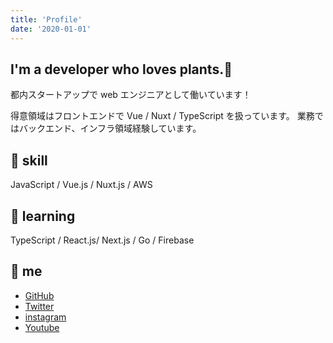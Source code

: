 ```yaml
---
title: 'Profile'
date: '2020-01-01'
---
```


## I'm a developer who loves plants.🌱

都内スタートアップで web エンジニアとして働いています！

得意領域はフロントエンドで Vue / Nuxt / TypeScript を扱っています。
業務ではバックエンド、インフラ領域経験しています。

## 🔨 skill

JavaScript / Vue.js / Nuxt.js / AWS

## 📝 learning

TypeScript / React.js/ Next.js / Go / Firebase

## 🌵 me

- [GitHub](https://github.com/yoritin)
- [Twitter](https://twitter.com/yoriblog)
- [instagram](https://www.instagram.com/tillandsia_yori/?hl=ja)
- [Youtube](https://www.youtube.com/channel/UCHZAZBI4LttDtULLNzaspsg)
